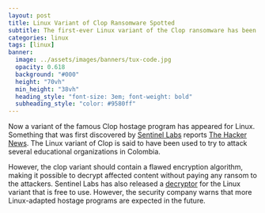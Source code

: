 ```yaml
---
layout: post
title: Linux Variant of Clop Ransomware Spotted
subtitle: The first-ever Linux variant of the Clop ransomware has been detected in the wild
categories: linux
tags: [linux]
banner:
  image: ../assets/images/banners/tux-code.jpg
  opacity: 0.618
  background: "#000"
  height: "70vh"
  min_height: "38vh"
  heading_style: "font-size: 3em; font-weight: bold"
  subheading_style: "color: #9580ff"
---
```

Now a variant of the famous Clop hostage program has appeared for Linux. Something that was first discovered by [Sentinel Labs](https://www.sentinelone.com/labs/cl0p-ransomware-targets-linux-systems-with-flawed-encryption-decryptor-available/) reports [The Hacker News](https://thehackernews.com/2023/02/linux-variant-of-clop-ransomware.html). The Linux variant of Clop is said to have been used to try to attack several educational organizations in Colombia.

However, the clop variant should contain a flawed encryption algorithm, making it possible to decrypt affected content without paying any ransom to the attackers. Sentinel Labs has also released a [decryptor](https://github.com/SentineLabs/Cl0p-ELF-Decryptor) for the Linux variant that is free to use. However, the security company warns that more Linux-adapted hostage programs are expected in the future.
